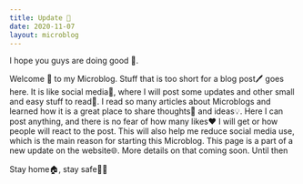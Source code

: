 ```yaml
---
title: Update 🎉
date: 2020-11-07
layout: microblog
---
```


I hope you guys are doing good 👋.

Welcome 🥳 to my Microblog. Stuff that is too short for a blog post🖊️ goes here. It is like social media📱, where I will post some updates and other small and easy stuff to read📘. I read so many articles about Microblogs and learned how it is a great place to share thoughts💭 and ideas💡. Here I can post anything, and there is no fear of how many likes❤️ I will get or how people will react to the post. This will also help me reduce social media use, which is the main reason for starting this Microblog. This page is a part of a new update on the website🌐. More details on that coming soon. Until then

Stay home🏠, stay safe🧼😷